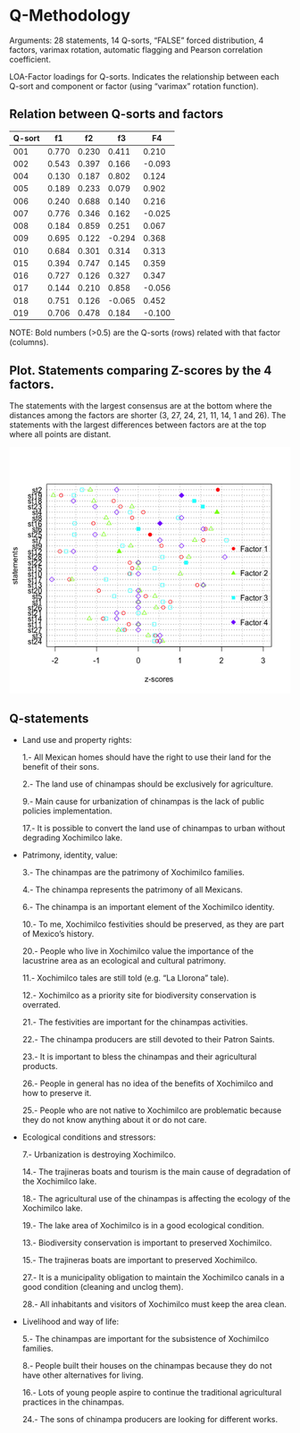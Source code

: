 # Q-Methodology

Arguments: 28 statements, 14 Q-sorts, “FALSE” forced distribution, 4 factors, 
varimax rotation, automatic flagging and Pearson correlation coefficient. 

LOA-Factor loadings for Q-sorts. Indicates the relationship between each Q-sort 
and component or factor (using “varimax” rotation function).

## Relation between Q-sorts and factors

|Q-sort 	|f1	|f2	|f3	|F4    |
|---------------|-------|-------|-------|------|
|001	|0.770	|0.230	|0.411	|0.210|
|002	|0.543	|0.397	|0.166	|-0.093|
|004	|0.130	|0.187	|0.802	|0.124|
|005	|0.189	|0.233	|0.079	|0.902|
|006	|0.240	|0.688	|0.140	|0.216|
|007	|0.776	|0.346	|0.162	|-0.025|
|008	|0.184	|0.859	|0.251	|0.067|
|009	|0.695	|0.122	|-0.294	|0.368|
|010	|0.684	|0.301	|0.314	|0.313|
|015	|0.394	|0.747	|0.145	|0.359|
|016	|0.727	|0.126	|0.327	|0.347|
|017	|0.144	|0.210	|0.858	|-0.056|
|018	|0.751	|0.126	|-0.065	|0.452|
|019	|0.706	|0.478	|0.184	|-0.100|

NOTE: Bold numbers (>0.5) are the Q-sorts (rows) related with that factor (columns).

## Plot. Statements comparing Z-scores by the 4 factors. 

 The statements with the largest consensus are at the bottom where the distances among the factors are shorter
 (3, 27, 24, 21, 11, 14, 1 and 26). The statements with the largest differences between factors
 are at the top where all points are distant. 
 
 <img src="Rplot_4factors.png">

## Q-statements

 - Land use and property rights:
 
   1.- All Mexican homes should have the right to use their land for the benefit of their sons.
   
   2.- The land use of chinampas should be exclusively for agriculture.
   
   9.- Main cause for urbanization of chinampas is the lack of public policies implementation.
   
   17.- It is possible to convert the land use of chinampas to urban without degrading Xochimilco lake. 
   
 - Patrimony, identity, value:
 
   3.- The chinampas are the patrimony of Xochimilco families.
   
   4.- The chinampa represents the patrimony of all Mexicans.
   
   6.- The chinampa is an important element of the Xochimilco identity.
   
   10.- To me, Xochimilco festivities should be preserved, as they are part of Mexico’s history.
   
   20.- People who live in Xochimilco value the importance of the lacustrine area as an ecological and cultural patrimony.
   
   11.- Xochimilco tales are still told (e.g. “La Llorona” tale).
   
   12.- Xochimilco as a priority site for biodiversity conservation is overrated.
   
   21.- The festivities are important for the chinampas activities.
   
   22.- The chinampa producers are still devoted to their Patron Saints. 
   
   23.- It is important to bless the chinampas and their agricultural products. 
   
   26.- People in general has no idea of the benefits of Xochimilco and how to preserve it. 
   
   25.- People who are not native to Xochimilco are problematic because they do not know anything about it or do not care.  
 
 - Ecological conditions and stressors:
 
   7.- Urbanization is destroying Xochimilco. 
   
   14.- The trajineras boats and tourism is the main cause of degradation of the Xochimilco lake. 
   
   18.- The agricultural use of the chinampas is affecting the ecology of the Xochimilco lake.
   
   19.- The lake area of Xochimilco is in a good ecological condition.
   
   13.- Biodiversity conservation is important to preserved Xochimilco. 
   
   15.- The trajineras boats are important to preserved Xochimilco. 
   
   27.- It is a municipality obligation to maintain the Xochimilco canals in a good condition (cleaning and unclog them).
   
   28.- All inhabitants and visitors of Xochimilco must keep the area clean. 
   
 - Livelihood and way of life:
   
   5.- The chinampas are important for the subsistence of Xochimilco families. 
   
   8.- People built their houses on the chinampas because they do not have other alternatives for living.
   
   16.- Lots of young people aspire to continue the traditional agricultural practices in the chinampas. 
   
   24.- The sons of chinampa producers are looking for different works.
